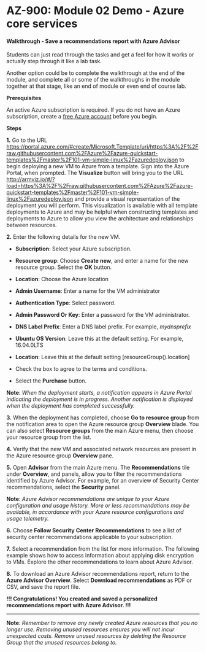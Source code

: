 # AZ-900: Module 02 Demo - Azure core services

#### Walkthrough - Save a recommendations report with Azure Advisor

Students can just read through the tasks and get a feel for how it works or actually step through it like a lab task.

Another option could be to complete the walkthrough at the end of the module, and complete all or some of the walkthroughs in the module together at that stage, like an end of module or even end of course lab.

**Prerequisites**

An active Azure subscription is required. If you do not have an Azure subscription, create a [free Azure account](https://azure.microsoft.com/free/) before you begin.

**Steps**

**1.** Go to the URL https://portal.azure.com/#create/Microsoft.Template/uri/https%3A%2F%2Fraw.githubusercontent.com%2FAzure%2Fazure-quickstart-templates%2Fmaster%2F101-vm-simple-linux%2Fazuredeploy.json to begin deploying a new VM to Azure from a template. Sign into the Azure Portal, when prompted. The **Visualize** button will bring you to the URL http://armviz.io/#/?load=https%3A%2F%2Fraw.githubusercontent.com%2FAzure%2Fazure-quickstart-templates%2Fmaster%2F101-vm-simple-linux%2Fazuredeploy.json and provide a visual representation of the deployment you will perform. This visualization is available with all template deployments to Azure and may be helpful when constructing templates and deployments to Azure to allow you view the architecture and relationships between resources.

**2.** Enter the following details for the new VM.

- **Subscription**: Select your Azure subscription.

- **Resource group**: Choose **Create** **new**, and enter a name for the new resource group. Select the **OK** button.

- **Location**: Choose the Azure location

- **Admin Username**: Enter a name for the VM administrator

- **Authentication Type**: Select password.

- **Admin Password Or Key**: Enter a password for the VM administrator.

- **DNS Label Prefix**: Enter a DNS label prefix. For example, *mydnsprefix*

- **Ubuntu OS Version**: Leave this at the default setting. For example, 16.04.0LTS

- **Location**: Leave this at the default setting [resourceGroup().location]

- Check the box to agree to the terms and conditions.

- Select the **Purchase** button.

**Note**: *When the deployment starts, a notification appears in Azure Portal indicating the deployment is in progress. Another notification is displayed when the deployment has completed successfully.*

**3.** When the deployment has completed, choose **Go to resource group** from the notification area to open the Azure resource group **Overview** blade. You can also select **Resource groups** from the main Azure menu, then choose your resource group from the list.

**4.** Verify that the new VM and associated network resources are present in the Azure resource group **Overview** pane.

**5.** Open **Advisor** from the main Azure menu. The **Recommendations** tile under **Overview**, and panels, allow you to filter the recommendations identified by Azure Advisor. For example, for an overview of Security Center recommendations, select the **Security** panel.

**Note**: *Azure Advisor recommendations are unique to your Azure configuration and usage history. More or less recommendations may be available, in accordance with your Azure resource configurations and usage telemetry.*

**6.** Choose **Follow Security** **Center** **Recommendations** to see a list of security center recommendations applicable to your subscription.

**7.** Select a recommendation from the list for more information. The following example shows how to access information about applying disk encryption to VMs. Explore the other recommendations to learn about Azure Advisor.

**8.** To download an Azure Advisor recommendations report, return to the **Azure Advisor Overview**. Select **Download recommendations** as PDF or CSV, and save the report file.



**!!! Congratulations! You created and saved a personalized recommendations report with Azure Advisor. !!!**

------

**Note**: *Remember to remove any newly created Azure resources that you no longer use. Removing unused resources ensures you will not incur unexpected costs. Remove unused resources by deleting the Resource Group that the unused resources belong to.*
